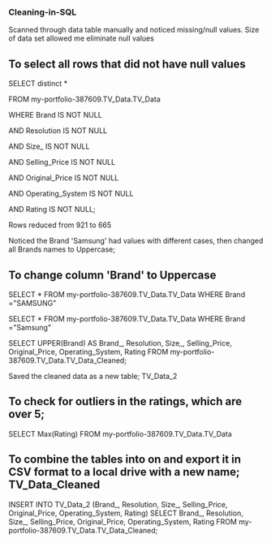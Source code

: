 ### Cleaning-in-SQL

Scanned through data table manually and noticed missing/null values. Size of data set allowed me eliminate null values

## To select all rows that did not have null values

SELECT distinct *

FROM my-portfolio-387609.TV_Data.TV_Data

WHERE Brand IS NOT NULL

AND Resolution IS NOT NULL

AND Size_ IS NOT NULL

AND Selling_Price IS NOT NULL

AND Original_Price IS NOT NULL

AND Operating_System IS NOT NULL

AND Rating IS NOT NULL;

Rows reduced from 921 to 665

Noticed the Brand 'Samsung' had values with different cases, then changed all Brands names to Uppercase; 

## To change column 'Brand'  to Uppercase

SELECT *
FROM my-portfolio-387609.TV_Data.TV_Data
WHERE Brand ="SAMSUNG"

SELECT *
FROM my-portfolio-387609.TV_Data.TV_Data
WHERE Brand ="Samsung"


SELECT UPPER(Brand) AS Brand_, Resolution, Size_, Selling_Price, Original_Price, Operating_System, Rating
FROM my-portfolio-387609.TV_Data.TV_Data_Cleaned;

Saved the cleaned data as a new table; TV_Data_2

## To check for outliers in the ratings, which are over 5;

SELECT Max(Rating)
FROM my-portfolio-387609.TV_Data.TV_Data

## To combine the tables into on and export it in CSV format to a local drive with a new name; TV_Data_Cleaned

INSERT INTO TV_Data_2 (Brand_, Resolution, Size_, Selling_Price, Original_Price, Operating_System, Rating)
SELECT Brand_, Resolution, Size_, Selling_Price, Original_Price, Operating_System, Rating
FROM my-portfolio-387609.TV_Data.TV_Data_Cleaned;
